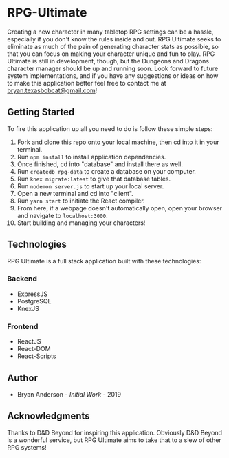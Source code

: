 # RPG-Ultimate
Creating a new character in many tabletop RPG settings can be a hassle, especially if you don't know the rules inside and out. RPG Ultimate seeks to eliminate as much of the pain of generating character stats as possible, so that you can focus on making your character unique and fun to play. RPG Ultimate is still in development, though, but the Dungeons and Dragons character manager should be up and running soon. Look forward to future system implementations, and if you have any suggestions or ideas on how to make this application better feel free to contact me at bryan.texasbobcat@gmail.com!

## Getting Started
To fire this application up all you need to do is follow these simple steps:

1. Fork and clone this repo onto your local machine, then cd into it in your terminal.
2. Run ```npm install``` to install application dependencies.
3. Once finished, cd into "database" and install there as well. 
4. Run ```createdb rpg-data``` to create a database on your computer.
5. Run ```knex migrate:latest``` to give that database tables.
6. Run ```nodemon server.js``` to start up your local server.
7. Open a new terminal and cd into "client". 
8. Run ```yarn start``` to initiate the React compiler. 
9. From here, if a webpage doesn't automatically open, open your browser and navigate to ```localhost:3000```.
10. Start building and managing your characters!

## Technologies
RPG Ultimate is a full stack application built with these technologies:

### Backend 

- ExpressJS
- PostgreSQL
- KnexJS

### Frontend

- ReactJS
- React-DOM
- React-Scripts

## Author

- Bryan Anderson - _Initial Work_ - 2019

## Acknowledgments

Thanks to D&D Beyond for inspiring this application. Obviously D&D Beyond is a wonderful service, but RPG Ultimate aims to take that to a slew of other RPG systems!